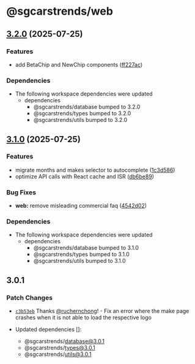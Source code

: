 # @sgcarstrends/web

## [3.2.0](https://github.com/sgcarstrends/sgcarstrends/compare/web-v3.1.0...web-v3.2.0) (2025-07-25)


### Features

* add BetaChip and NewChip components ([ff227ac](https://github.com/sgcarstrends/sgcarstrends/commit/ff227acad34241fb72164299a6c66edd16b26303))


### Dependencies

* The following workspace dependencies were updated
  * dependencies
    * @sgcarstrends/database bumped to 3.2.0
    * @sgcarstrends/types bumped to 3.2.0
    * @sgcarstrends/utils bumped to 3.2.0

## [3.1.0](https://github.com/sgcarstrends/sgcarstrends/compare/web-v3.0.1...web-v3.1.0) (2025-07-25)


### Features

* migrate months and makes selector to autocomplete ([1c3d586](https://github.com/sgcarstrends/sgcarstrends/commit/1c3d586424f1c417cbf30d58e4991397d836c25b))
* optimize API calls with React cache and ISR ([db6be89](https://github.com/sgcarstrends/sgcarstrends/commit/db6be8915e75bf028fb545dd3259b7380827a54f))


### Bug Fixes

* **web:** remove misleading commercial faq ([4542d02](https://github.com/sgcarstrends/sgcarstrends/commit/4542d0231925591d23eebdbdca743f25a31cf869))


### Dependencies

* The following workspace dependencies were updated
  * dependencies
    * @sgcarstrends/database bumped to 3.1.0
    * @sgcarstrends/types bumped to 3.1.0
    * @sgcarstrends/utils bumped to 3.1.0

## 3.0.1

### Patch Changes

- [`c3b53eb`](https://github.com/sgcarstrends/sgcarstrends/commit/c3b53ebcdacddca421af6cbb8bd2c87263f50730) Thanks [@ruchernchong](https://github.com/ruchernchong)! - Fix an error where the make page crashes when it is not able to load the respective logo

- Updated dependencies []:
  - @sgcarstrends/database@3.0.1
  - @sgcarstrends/types@3.0.1
  - @sgcarstrends/utils@3.0.1
